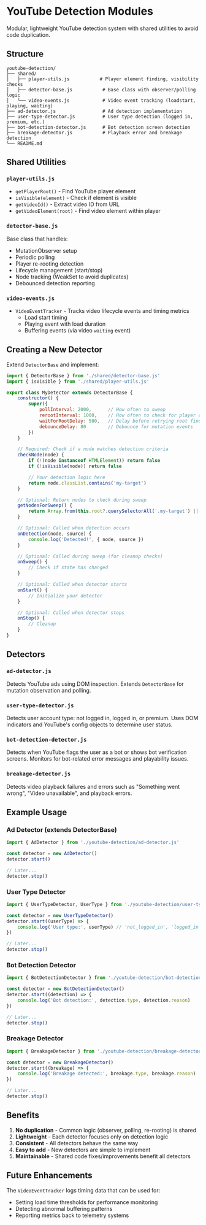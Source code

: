 # YouTube Detection Modules

Modular, lightweight YouTube detection system with shared utilities to avoid code duplication.

## Structure

```
youtube-detection/
├── shared/
│   ├── player-utils.js           # Player element finding, visibility checks
│   ├── detector-base.js           # Base class with observer/polling logic
│   └── video-events.js            # Video event tracking (loadstart, playing, waiting)
├── ad-detector.js                 # Ad detection implementation
├── user-type-detector.js          # User type detection (logged in, premium, etc.)
├── bot-detection-detector.js      # Bot detection screen detection
├── breakage-detector.js           # Playback error and breakage detection
└── README.md
```

## Shared Utilities

### `player-utils.js`
- `getPlayerRoot()` - Find YouTube player element
- `isVisible(element)` - Check if element is visible
- `getVideoId()` - Extract video ID from URL
- `getVideoElement(root)` - Find video element within player

### `detector-base.js`
Base class that handles:
- MutationObserver setup
- Periodic polling
- Player re-rooting detection
- Lifecycle management (start/stop)
- Node tracking (WeakSet to avoid duplicates)
- Debounced detection reporting

### `video-events.js`
- `VideoEventTracker` - Tracks video lifecycle events and timing metrics
  - Load start timing
  - Playing event with load duration
  - Buffering events (via video `waiting` event)

## Creating a New Detector

Extend `DetectorBase` and implement:

```javascript
import { DetectorBase } from './shared/detector-base.js'
import { isVisible } from './shared/player-utils.js'

export class MyDetector extends DetectorBase {
    constructor() {
        super({
            pollInterval: 2000,      // How often to sweep
            rerootInterval: 1000,    // How often to check for player changes
            waitForRootDelay: 500,   // Delay before retrying root find
            debounceDelay: 80        // Debounce for mutation events
        })
    }

    // Required: Check if a node matches detection criteria
    checkNode(node) {
        if (!(node instanceof HTMLElement)) return false
        if (!isVisible(node)) return false

        // Your detection logic here
        return node.classList.contains('my-target')
    }

    // Optional: Return nodes to check during sweep
    getNodesForSweep() {
        return Array.from(this.root?.querySelectorAll('.my-target') || [])
    }

    // Optional: Called when detection occurs
    onDetection(node, source) {
        console.log('Detected!', { node, source })
    }

    // Optional: Called during sweep (for cleanup checks)
    onSweep() {
        // Check if state has changed
    }

    // Optional: Called when detector starts
    onStart() {
        // Initialize your detector
    }

    // Optional: Called when detector stops
    onStop() {
        // Cleanup
    }
}
```

## Detectors

### `ad-detector.js`
Detects YouTube ads using DOM inspection. Extends `DetectorBase` for mutation observation and polling.

### `user-type-detector.js`
Detects user account type: not logged in, logged in, or premium. Uses DOM indicators and YouTube's config objects to determine user status.

### `bot-detection-detector.js`
Detects when YouTube flags the user as a bot or shows bot verification screens. Monitors for bot-related error messages and playability issues.

### `breakage-detector.js`
Detects video playback failures and errors such as "Something went wrong", "Video unavailable", and playback errors.

## Example Usage

### Ad Detector (extends DetectorBase)
```javascript
import { AdDetector } from './youtube-detection/ad-detector.js'

const detector = new AdDetector()
detector.start()

// Later...
detector.stop()
```

### User Type Detector
```javascript
import { UserTypeDetector, UserType } from './youtube-detection/user-type-detector.js'

const detector = new UserTypeDetector()
detector.start((userType) => {
    console.log('User type:', userType) // 'not_logged_in', 'logged_in', or 'premium'
})

// Later...
detector.stop()
```

### Bot Detection Detector
```javascript
import { BotDetectionDetector } from './youtube-detection/bot-detection-detector.js'

const detector = new BotDetectionDetector()
detector.start((detection) => {
    console.log('Bot detection:', detection.type, detection.reason)
})

// Later...
detector.stop()
```

### Breakage Detector
```javascript
import { BreakageDetector } from './youtube-detection/breakage-detector.js'

const detector = new BreakageDetector()
detector.start((breakage) => {
    console.log('Breakage detected:', breakage.type, breakage.reason)
})

// Later...
detector.stop()
```

## Benefits

1. **No duplication** - Common logic (observer, polling, re-rooting) is shared
2. **Lightweight** - Each detector focuses only on detection logic
3. **Consistent** - All detectors behave the same way
4. **Easy to add** - New detectors are simple to implement
5. **Maintainable** - Shared code fixes/improvements benefit all detectors

## Future Enhancements

The `VideoEventTracker` logs timing data that can be used for:
- Setting load time thresholds for performance monitoring
- Detecting abnormal buffering patterns
- Reporting metrics back to telemetry systems
